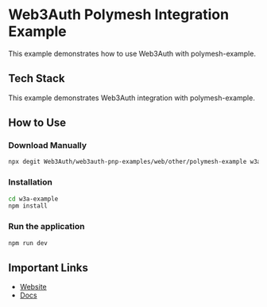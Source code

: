 # Web3Auth Polymesh Integration Example

This example demonstrates how to use Web3Auth with polymesh-example.

## Tech Stack

This example demonstrates Web3Auth integration with polymesh-example.

## How to Use

### Download Manually

```bash
npx degit Web3Auth/web3auth-pnp-examples/web/other/polymesh-example w3a-example
```

### Installation

```bash
cd w3a-example
npm install
```

### Run the application

```bash
npm run dev
```

## Important Links

- [Website](https://web3auth.io)
- [Docs](https://web3auth.io/docs)
